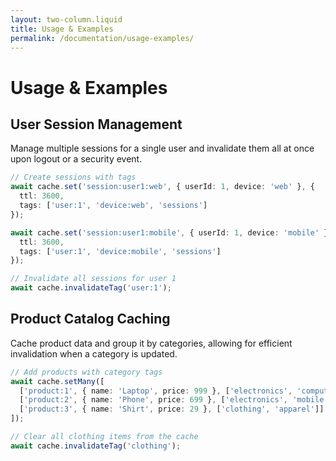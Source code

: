 ```yaml
---
layout: two-column.liquid
title: Usage & Examples
permalink: /documentation/usage-examples/
---
```


# Usage & Examples

## User Session Management

Manage multiple sessions for a single user and invalidate them all at once upon logout or a security event.

```typescript
// Create sessions with tags
await cache.set('session:user1:web', { userId: 1, device: 'web' }, {
  ttl: 3600,
  tags: ['user:1', 'device:web', 'sessions']
});

await cache.set('session:user1:mobile', { userId: 1, device: 'mobile' }, {
  ttl: 3600,
  tags: ['user:1', 'device:mobile', 'sessions']
});

// Invalidate all sessions for user 1
await cache.invalidateTag('user:1');
```

## Product Catalog Caching

Cache product data and group it by categories, allowing for efficient invalidation when a category is updated.

```typescript
// Add products with category tags
await cache.setMany([
  ['product:1', { name: 'Laptop', price: 999 }, ['electronics', 'computers']],
  ['product:2', { name: 'Phone', price: 699 }, ['electronics', 'mobile']],
  ['product:3', { name: 'Shirt', price: 29 }, ['clothing', 'apparel']]
]);

// Clear all clothing items from the cache
await cache.invalidateTag('clothing');
```